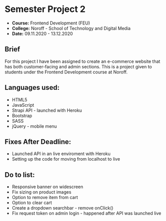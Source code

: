 # Semester Project 2
* **Course:** Frontend Development (FEU)
* **College:** Noroff - School of Technology and Digital Media
* **Date:** 09.11.2020 - 13.12.2020

## Brief
For this project I have been assigned to create an e-commerce website that has both customer-facing and admin sections. This is a project given to students under the Frontend Development course at Noroff.

## Languages used:
* HTML5
* JavaScript
* Strapi API - launched with Heroku
* Bootstrap
* SASS
* jQuery - mobile menu

## Fixes After Deadline:
* Launched API in an live enviroment with Heroku
* Setting up the code for moving from localhost to live

## Do to list:
* Responsive banner on widescreen
* Fix sizing on product images
* Option to remove item from cart
* Option to clear cart
* Create a dropdown searchbar - remove onClick()
* Fix request token on admin login - happened after API was launched live